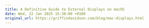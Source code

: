 ```yaml
---
title: A Definitive Guide to External Displays on macOS
date: Wed, 22 Jan 2025 15:38:00 +0100
original_url: https://griffindavidson.com/blog/mac-displays.html
---
```

